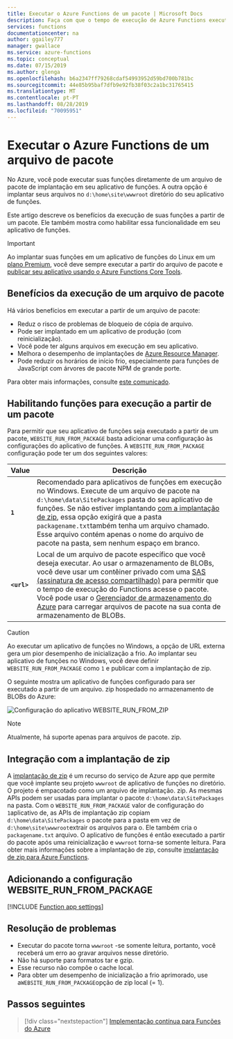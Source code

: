 ```yaml
---
title: Executar o Azure Functions de um pacote | Microsoft Docs
description: Faça com que o tempo de execução de Azure Functions execute suas funções montando um arquivo de pacote de implantação que contém os arquivos de projeto do aplicativo de funções.
services: functions
documentationcenter: na
author: ggailey777
manager: gwallace
ms.service: azure-functions
ms.topic: conceptual
ms.date: 07/15/2019
ms.author: glenga
ms.openlocfilehash: b6a2347ff79268cdaf54993952d59bd700b781bc
ms.sourcegitcommit: 44e85b95baf7dfb9e92fb38f03c2a1bc31765415
ms.translationtype: MT
ms.contentlocale: pt-PT
ms.lasthandoff: 08/28/2019
ms.locfileid: "70095951"
---
```

# <a name="run-your-azure-functions-from-a-package-file"></a>Executar o Azure Functions de um arquivo de pacote

No Azure, você pode executar suas funções diretamente de um arquivo de pacote de implantação em seu aplicativo de funções. A outra opção é implantar seus arquivos no `d:\home\site\wwwroot` diretório do seu aplicativo de funções.

Este artigo descreve os benefícios da execução de suas funções a partir de um pacote. Ele também mostra como habilitar essa funcionalidade em seu aplicativo de funções.

> [!IMPORTANT]
> Ao implantar suas funções em um aplicativo de funções do Linux em um [plano Premium](functions-scale.md#premium-plan), você deve sempre executar a partir do arquivo de pacote e [publicar seu aplicativo usando o Azure Functions Core Tools](functions-run-local.md#project-file-deployment).

## <a name="benefits-of-running-from-a-package-file"></a>Benefícios da execução de um arquivo de pacote
  
Há vários benefícios em executar a partir de um arquivo de pacote:

+ Reduz o risco de problemas de bloqueio de cópia de arquivo.
+ Pode ser implantado em um aplicativo de produção (com reinicialização).
+ Você pode ter alguns arquivos em execução em seu aplicativo.
+ Melhora o desempenho de implantações de [Azure Resource Manager](functions-infrastructure-as-code.md).
+ Pode reduzir os horários de início frio, especialmente para funções de JavaScript com árvores de pacote NPM de grande porte.

Para obter mais informações, consulte [este comunicado](https://github.com/Azure/app-service-announcements/issues/84).

## <a name="enabling-functions-to-run-from-a-package"></a>Habilitando funções para execução a partir de um pacote

Para permitir que seu aplicativo de funções seja executado a partir de um pacote, `WEBSITE_RUN_FROM_PACKAGE` basta adicionar uma configuração às configurações do aplicativo de funções. A `WEBSITE_RUN_FROM_PACKAGE` configuração pode ter um dos seguintes valores:

| Value  | Descrição  |
|---------|---------|
| **`1`**  | Recomendado para aplicativos de funções em execução no Windows. Execute de um arquivo de pacote na `d:\home\data\SitePackages` pasta do seu aplicativo de funções. Se não estiver implantando [com a implantação de zip](#integration-with-zip-deployment), essa opção exigirá que a pasta `packagename.txt`também tenha um arquivo chamado. Esse arquivo contém apenas o nome do arquivo de pacote na pasta, sem nenhum espaço em branco. |
|**`<url>`**  | Local de um arquivo de pacote específico que você deseja executar. Ao usar o armazenamento de BLOBs, você deve usar um contêiner privado com uma [SAS (assinatura de acesso compartilhado)](../vs-azure-tools-storage-manage-with-storage-explorer.md#generate-a-sas-in-storage-explorer) para permitir que o tempo de execução do Functions acesse o pacote. Você pode usar o [Gerenciador de armazenamento do Azure](../vs-azure-tools-storage-manage-with-storage-explorer.md) para carregar arquivos de pacote na sua conta de armazenamento de BLOBs.         |

> [!CAUTION]
> Ao executar um aplicativo de funções no Windows, a opção de URL externa gera um pior desempenho de inicialização a frio. Ao implantar seu aplicativo de funções no Windows, você deve definir `WEBSITE_RUN_FROM_PACKAGE` como `1` e publicar com a implantação de zip.

O seguinte mostra um aplicativo de funções configurado para ser executado a partir de um arquivo. zip hospedado no armazenamento de BLOBs do Azure:

![Configuração do aplicativo WEBSITE_RUN_FROM_ZIP](./media/run-functions-from-deployment-package/run-from-zip-app-setting-portal.png)

> [!NOTE]
> Atualmente, há suporte apenas para arquivos de pacote. zip.

## <a name="integration-with-zip-deployment"></a>Integração com a implantação de zip

A [implantação de zip][Zip deployment for Azure Functions] é um recurso do serviço de Azure app que permite que você implante seu projeto `wwwroot` de aplicativo de funções no diretório. O projeto é empacotado como um arquivo de implantação. zip. As mesmas APIs podem ser usadas para implantar o pacote `d:\home\data\SitePackages` na pasta. Com o `WEBSITE_RUN_FROM_PACKAGE` valor de configuração do `1`aplicativo de, as APIs de implantação zip copiam `d:\home\data\SitePackages` o pacote para a pasta em vez de `d:\home\site\wwwroot`extrair os arquivos para o. Ele também cria o `packagename.txt` arquivo. O aplicativo de funções é então executado a partir do pacote após uma reinicialização e `wwwroot` torna-se somente leitura. Para obter mais informações sobre a implantação de zip, consulte [implantação de zip para Azure Functions](deployment-zip-push.md).

## <a name="adding-the-website_run_from_package-setting"></a>Adicionando a configuração WEBSITE_RUN_FROM_PACKAGE

[!INCLUDE [Function app settings](../../includes/functions-app-settings.md)]

## <a name="troubleshooting"></a>Resolução de problemas

- Executar do pacote torna `wwwroot` -se somente leitura, portanto, você receberá um erro ao gravar arquivos nesse diretório.
- Não há suporte para formatos tar e gzip.
- Esse recurso não compõe o cache local.
- Para obter um desempenho de inicialização a frio aprimorado, use a`WEBSITE_RUN_FROM_PACKAGE`opção de zip local (= 1).

## <a name="next-steps"></a>Passos seguintes

> [!div class="nextstepaction"]
> [Implementação contínua para Funções do Azure](functions-continuous-deployment.md)

[Zip deployment for Azure Functions]: deployment-zip-push.md
